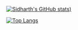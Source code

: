 [![Sidharth's GitHub stats](https://github-readme-stats.vercel.app/api?username=SidharthArya&count_private=true&theme=radical&show_icons=true))](https://github.com/SidharthArya/SidharthArya)

[![Top Langs](https://github-readme-stats.vercel.app/api/top-langs/?username=SidharthArya&theme=radical&layout=compact)](https://github.com/SidharthArya/SidharthArya)
